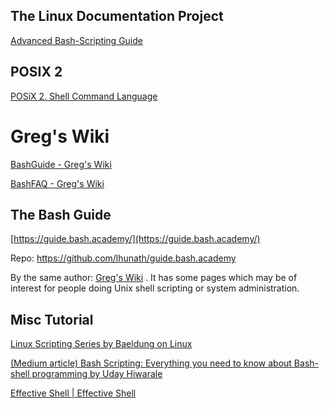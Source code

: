 ## The Linux Documentation Project 

[Advanced Bash-Scripting Guide](https://tldp.org/LDP/abs/html/abs-guide.html) 



## POSIX 2

[POSiX 2. Shell Command Language](https://pubs.opengroup.org/onlinepubs/9699919799.2018edition/)



# Greg's Wiki

 [BashGuide - Greg's Wiki](https://mywiki.wooledge.org/BashGuide) 

 [BashFAQ - Greg's Wiki](https://mywiki.wooledge.org/BashFAQ) 





## The Bash Guide

 [https://guide.bash.academy/](https://guide.bash.academy/) 

Repo: https://github.com/lhunath/guide.bash.academy

By the same author: [Greg's Wiki](https://mywiki.wooledge.org/) . It has some pages which may be of interest for people doing Unix shell scripting or system administration. 



## Misc Tutorial

[Linux Scripting Series by Baeldung on Linux](https://www.baeldung.com/linux/linux-scripting-series) 

[(Medium article) Bash Scripting: Everything you need to know about Bash-shell programming by Uday Hiwarale ](https://medium.com/sysf/bash-scripting-everything-you-need-to-know-about-bash-shell-programming-cd08595f2fba) 

[Effective Shell | Effective Shell](https://effective-shell.com/) 

